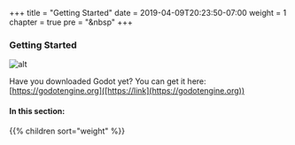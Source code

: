 +++
title = "Getting Started"
date = 2019-04-09T20:23:50-07:00
weight = 1
chapter = true
pre = "<i class='fas fa-feather-alt fa-fw'></i>&nbsp"
+++

### Getting Started

![alt](/godot_recipes/4.x/img/godot3_logo.png?width=250)

Have you downloaded Godot yet? You can get it here: [https://godotengine.org]([https://link](https://godotengine.org))

#### In this section:

{{% children  sort="weight" %}}